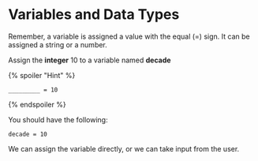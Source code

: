 # Variables and Data Types

Remember, a variable is assigned a value with the equal (=) sign. It can be assigned a string or a number. 

Assign the **integer** 10 to a variable named **decade**

{% spoiler "Hint" %}
```
_________ = 10
```
{% endspoiler %}

You should have the following:

```
decade = 10
```

We can assign the variable directly, or we can take input from the user. 
